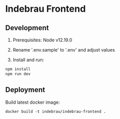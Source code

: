 # Indebrau Frontend

## Development

1. Prerequisites: Node v12.19.0

2. Rename '.env.sample' to '.env' and adjust values

3. Install and run:

```sh
npm install
npm run dev
```

## Deployment

Build latest docker image:

```
docker build -t indebrau/indebrau-frontend .
```
